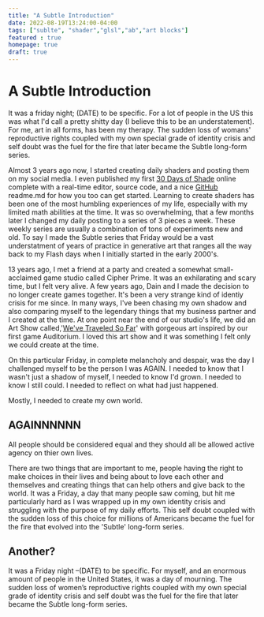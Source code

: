 ```yaml
---
title: "A Subtle Introduction"
date: 2022-08-19T13:24:00-04:00
tags: ["sublte", "shader","glsl","ab","art blocks"]
featured : true
homepage: true
draft: true
---
```


# A Subtle Introduction
It was a friday night; (DATE) to be specific. For a lot of people in the US this was what I'd call a pretty shitty day (I believe this to be an understatement). For me, art in all forms, has been my therapy. The sudden loss of womans' reproductive rights coupled with my own special grade of identity crisis and self doubt was the fuel for the fire that later became the Subtle long-form series.

Almost 3 years ago now, I started creating daily shaders and posting them on my social media. I even published my first [30 Days of Shade](30daysofshade.com) online complete with a real-time editor, source code, and a nice [GitHub]() readme.md for how you too can get started. Learning to create shaders has been one of the most humbling experiences of my life, especially with my limited math abilities at the time. It was so overwhelming, that a few months later I changed my daily posting to a series of 3 pieces a week. These weekly series are usually a combination of tons of experiments new and old. To say I made the Subtle series that Friday would be a vast understatment of years of practice in generative art that ranges all the way back to my Flash days when I initially started in the early 2000's.

13 years ago, I met a friend at a party and created a somewhat small-acclaimed game studio called Cipher Prime. It was an exhilarating and scary time, but I felt very alive. A few years ago, Dain and I made the decision to no longer create games together. It's been a very strange kind of identiy crisis for me since. In many ways, I've been chasing my own shadow and also comparing myself to the legendary things that my business partner and I created at the time. At one point near the end of our studio's life, we did an Art Show called,'[We've Traveled So Far]()' with gorgeous art inspired by our first game Auditorium. I loved this art show and it was something I felt only we could create at the time.

On this particular Friday, in complete melancholy and despair, was the day I challenged myself to be the person I was AGAIN. I needed to know that I wasn't just a shadow of myself, I needed to know I'd grown. I needed to know I still could. I needed to reflect on what had just happened.

Mostly, I needed to create my own world.


## AGAINNNNNN
All people should be considered equal and they should all be allowed active agency on thier own lives.


There are two things that are important to me, people having the right to make choices in their lives and being about to love each other and themselves and creating things that can help others and give back to the world. It was a Friday, a day that many people saw coming, but hit me particularly hard as I was wrapped up in my own identity crisis and struggling with the purpose of my daily efforts.  This self doubt coupled with the sudden loss of this choice for millions of Americans became the fuel for the fire that evolved into the 'Subtle' long-form series.

## Another?
It was a Friday night –(DATE) to be specific. For myself, and an enormous amount of people in the United States, it was a day of mourning. The sudden loss of women’s reproductive rights coupled with my own special grade of identity crisis and self doubt was the fuel for the fire that later became the Subtle long-form series.



